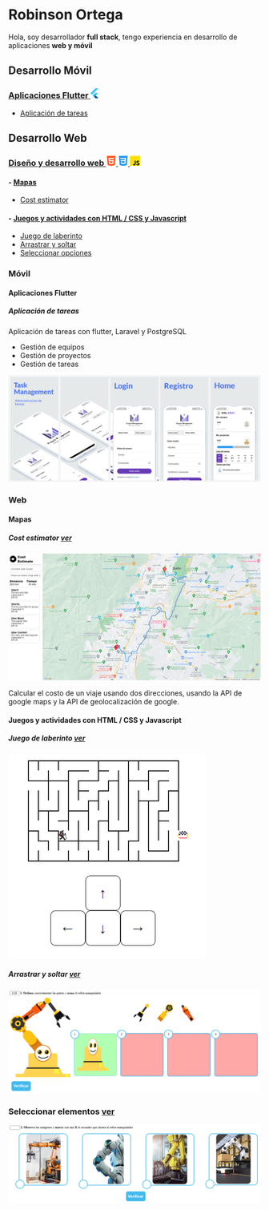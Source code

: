 # Robinson Ortega

Hola, soy desarrollador **full stack**, tengo experiencia en desarrollo de aplicaciones **web y móvil**

## Desarrollo Móvil

### [Aplicaciones Flutter ![flutter](/assets/icons/flutter.png)](#movil)

- [Aplicación de tareas](#tareas)

## Desarrollo Web

### [Diseño y desarrollo web ![html](/assets/icons/html-5.png) ![html](/assets/icons/css-3.png) ![html](/assets/icons/js.png)](#web)

#### - [Mapas](#mapas)

- [Cost estimator](#cost-estimator)

#### - [Juegos y actividades con HTML / CSS y Javascript](#juegos)

- [Juego de laberinto](#labernto)
- [Arrastrar y soltar](#dragdrop)
- [Seleccionar opciones](#select)

<a id="movil"></a>

### Móvil

#### Aplicaciones Flutter

<a id="tareas"></a>

##### Aplicación de tareas

Aplicación de tareas con flutter, Laravel y PostgreSQL

- Gestión de equipos
- Gestión de proyectos
- Gestión de tareas

![tareas](/assets/images/task_app/sc1.png)

### Web

<a id="cost-estimator"></a>

#### Mapas

##### Cost estimator <a href="#" target="_blank">ver</a>

![cost-estimator](/assets/images/cost_1.png)

Calcular el costo de un viaje usando dos direcciones, usando la API de google maps y la API de geolocalización de google.

<a id="juegos"></a>

#### Juegos y actividades con HTML / CSS y Javascript

<a id="labernto"></a>

##### Juego de laberinto <a href="https://github.com/RKOrtega94/laberinto" target="_blank">ver</a>

![laberinto](/assets/images/laberinto.png)

<a id="dragdrop"></a>

##### Arrastrar y soltar <a href="https://github.com/RKOrtega94/draggable_game" target="_blank">ver</a>

![dragdrop](/assets/images/dragdrop.png)

<a id="select"></a>

### Seleccionar elementos <a href="https://github.com/RKOrtega94/chose_game" target="_blank">ver</a>

![select](/assets/images/selleccion.png)
